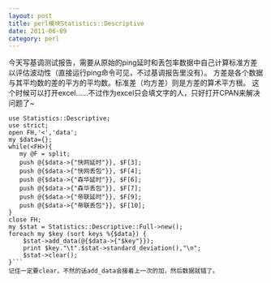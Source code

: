 ```yaml
---
layout: post
title: perl模块Statistics::Descriptive
date: 2011-06-09
category: perl
---
```


今天写基调测试报告，需要从原始的ping延时和丢包率数据中自己计算标准方差以评估波动性（直接运行ping命令可见，不过基调报告里没有）。
方差是各个数据与其平均数的差的平方的平均数。标准差（均方差）则是方差的算术平方根。
这个时候可以打开excel……不过作为excel只会填文字的人，只好打开CPAN来解决问题了~
```perl#!/usr/bin/perl -w
use Statistics::Descriptive;
use strict;
open FH,'<','data';
my $data={};
while(<FH>){
   my @F = split;
   push @{$data->{"快网延时"}}, $F[3];
   push @{$data->{"快网丢包"}}, $F[4];
   push @{$data->{"森华延时"}}, $F[6];
   push @{$data->{"森华丢包"}}, $F[7];
   push @{$data->{"帝联延时"}}, $F[9];
   push @{$data->{"帝联丢包"}}, $F[10];
}
close FH;
my $stat = Statistics::Descriptive::Full->new();
foreach my $key (sort keys %{$data}) {
    $stat->add_data(@{$data->{"$key"}});
    print $key."\t".$stat->standard_deviation(),"\n";
    $stat->clear();
}```
记住一定要clear，不然的话add_data会接着上一次的加，然后数据就错了。
